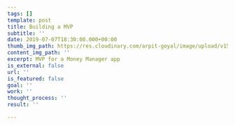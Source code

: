 ```yaml
---
tags: []
template: post
title: Building a MVP
subtitle: ''
date: 2019-07-07T18:30:00.000+00:00
thumb_img_path: https://res.cloudinary.com/arpit-goyal/image/upload/v1562772588/8.jpg
content_img_path: ''
excerpt: MVP for a Money Manager app
is_external: false
url: ''
is_featured: false
goal: ''
work: ''
thought_process: ''
result: ''

---
```


